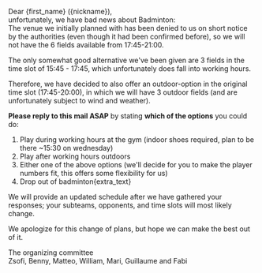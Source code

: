 Dear {first_name} ({nickname}),\
unfortunately, we have bad news about Badminton:\
The venue we initially planned with has been denied to us on short notice by the authorities (even though it had been confirmed before), so we will not have the 6 fields available from 17:45-21:00.

The only somewhat good alternative we've been given are 3 fields in the time slot of 15:45 - 17:45, which unfortunately does fall into working hours.

Therefore, we have decided to also offer an outdoor-option in the original time slot (17:45-20:00), in which we will have 3 outdoor fields (and are unfortunately subject to wind and weather).

**Please reply to this mail ASAP** by stating **which of the options** you could do:

1. Play during working hours at the gym (indoor shoes required, plan to be there ~15:30 on wednesday)
2. Play after working hours outdoors
3. Either one of the above options (we'll decide for you to make the player numbers fit, this offers some flexibility for us)
4. Drop out of badminton{extra_text}

We will provide an updated schedule after we have gathered your responses; your subteams, opponents, and time slots will most likely change.

We apologize for this change of plans, but hope we can make the best out of it.

The organizing committee\
Zsofi, Benny, Matteo, William, Mari, Guillaume and Fabi

